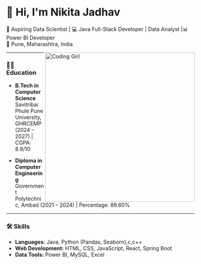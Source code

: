 # 👋 Hi, I'm Nikita Jadhav

🚀 Aspiring Data Scientist | 💻 Java Full-Stack Developer | Data Analyst |📊 Power BI Developer  
📍 Pune, Maharashtra, India  

<img align="right" alt="Coding Girl" width="400" src="https://media.giphy.com/media/M9gbBd9nbDrOTu1Mqx/giphy.gif">

---

### 🧑‍🎓 Education
- **B.Tech in Computer Science**  
  Savitribai Phule Pune University,GHRCEMP (2024 – 2027) | CGPA: 8.9/10  

- **Diploma in Computer Engineering**  
  Government Polytechnic, Ambad (2021 – 2024) | Percentage: 89.60%

---

### 🛠 Skills
- **Languages:** Java, Python (Pandas, Seaborn),c,c++  
- **Web Development:** HTML, CSS, JavaScript, React, Spring Boot  
- **Data Tools:** Power BI, MySQL, Excel
